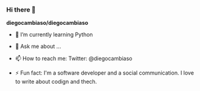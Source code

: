 ### Hi there 👋


**diegocambiaso/diegocambiaso** 

- 🌱 I’m currently learning Python

- 💬 Ask me about ...
- 📫 How to reach me: Twitter: @diegocambiaso

- ⚡ Fun fact: I'm a software developer and a social communication. I love to write about codign and thech.

